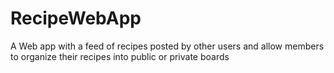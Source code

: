 # RecipeWebApp
A Web app with a feed of recipes posted by other users and allow members to organize their recipes into public or private boards
